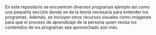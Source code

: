 En este repositorio se encuentran diversos programas ejemplo así como una pequeña sección donde se da la teoría necesaria para 
entender los programas. Además, se incluyen otros recursos visuales como imágenes para que el proceso de aprendizaje de la persona 
quien revisa los contenidos de los programas sea aprovechado aún más.
